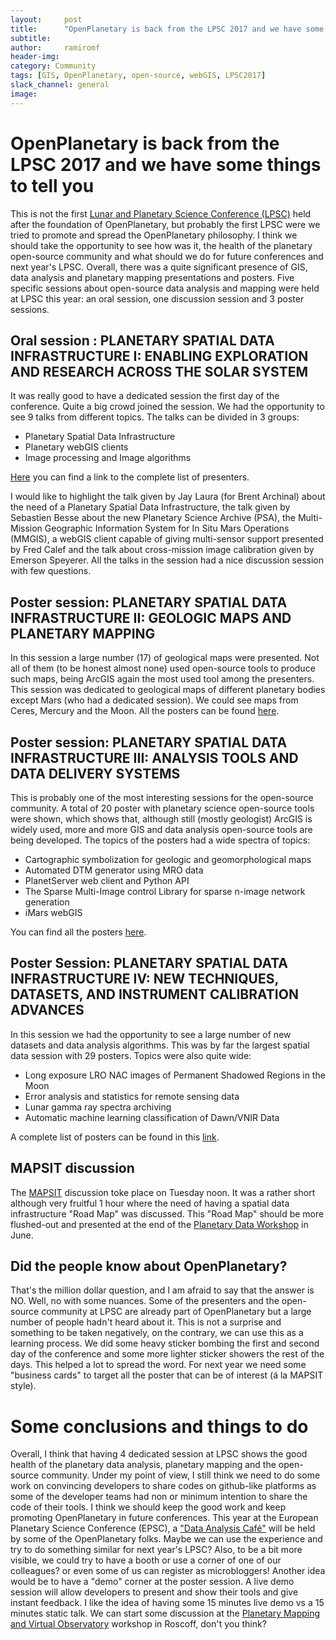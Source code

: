 ```yaml
---
layout:     post
title:      "OpenPlanetary is back from the LPSC 2017 and we have some things to tell you"
subtitle:   
author:     ramiromf
header-img:
category: Community
tags: [GIS, OpenPlanetary, open-source, webGIS, LPSC2017]
slack_channel: general
image:
---
```


# OpenPlanetary is back from the LPSC 2017 and we have some things to tell you

This is not the first [Lunar and Planetary Science Conference (LPSC)](http://www.hou.usra.edu/meetings/lpsc2017/) held after the foundation of OpenPlanetary, but probably the first LPSC were we tried to promote and spread the OpenPlanetary philosophy. I think we should take the opportunity to see how was it, the health of the planetary open-source community and what should we do for future conferences and next year's LPSC. Overall, there was a quite significant presence of GIS, data analysis and planetary mapping presentations and posters. Five specific sessions about open-source data analysis and mapping were held at LPSC this year: an oral session, one discussion session and 3 poster sessions.

## Oral session : PLANETARY SPATIAL DATA INFRASTRUCTURE I: ENABLING EXPLORATION AND RESEARCH ACROSS THE SOLAR SYSTEM
It was really good to have a dedicated session the first day of the conference. Quite a big crowd joined the session. We had the opportunity to see 9 talks from different topics. The talks can be divided in 3 groups:
* Planetary Spatial Data Infrastructure
* Planetary webGIS clients
* Image processing and Image algorithms

[Here](http://www.lpi.usra.edu/meetings/lpsc2017/pdf/sess153.pdf) you can find a link to the complete list of presenters.

I would like to highlight the talk given by Jay Laura (for Brent Archinal) about the need of a Planetary Spatial Data Infrastructure, the talk given by Sebastien Besse about the new Planetary Science Archive (PSA), the Multi-Mission Geographic Information System for In Situ Mars Operations (MMGIS), a webGIS client capable of giving multi-sensor support presented by Fred Calef and the talk about cross-mission image calibration given by Emerson Speyerer. All the talks in the session had a nice discussion session with few questions.

## Poster session: PLANETARY SPATIAL DATA INFRASTRUCTURE II: GEOLOGIC MAPS AND PLANETARY MAPPING
In this session a large number (17) of geological maps were presented. Not all of them (to be honest almost none) used open-source tools to produce such maps, being ArcGIS again the most used tool among the presenters. This session was dedicated to geological maps of different planetary bodies except Mars (who had a dedicated session). We could see maps from Ceres, Mercury and the Moon. All the posters can be found [here](http://www.lpi.usra.edu/meetings/lpsc2017/pdf/sess344.pdf).

## Poster session: PLANETARY SPATIAL DATA INFRASTRUCTURE III: ANALYSIS TOOLS AND DATA DELIVERY SYSTEMS
This is probably one of the most interesting sessions for the open-source community. A total of 20 poster with planetary science open-source tools were shown, which shows that, although still (mostly geologist) ArcGIS is widely used, more and more GIS and data analysis open-source tools are being developed. The topics of the posters had a wide spectra of topics:
* Cartographic symbolization for geologic and geomorphological maps
* Automated DTM generator using MRO data
* PlanetServer web client and Python API
* The Sparse Multi-Image control Library for sparse n-image network generation
* iMars webGIS

You can find all the posters [here](http://www.lpi.usra.edu/meetings/lpsc2017/pdf/sess345.pdf).

## Poster Session:  PLANETARY SPATIAL DATA INFRASTRUCTURE IV: NEW TECHNIQUES, DATASETS, AND INSTRUMENT CALIBRATION ADVANCES
In this session we had the opportunity to see a large number of new datasets and data analysis algorithms. This was by far the largest spatial data session with 29 posters. Topics were also quite wide:
* Long exposure LRO NAC images of Permanent Shadowed Regions in the Moon
* Error analysis and statistics for remote sensing data
* Lunar gamma ray spectra archiving
* Automatic machine learning classification of Dawn/VNIR Data

A complete list of posters can be found in this [link](http://www.lpi.usra.edu/meetings/lpsc2017/pdf/sess346.pdf).

## MAPSIT discussion
The [MAPSIT](http://www.lpi.usra.edu/mapsit/) discussion toke place on Tuesday noon. It was a rather short although very fruitful 1 hour where the need of having a spatial data infrastructure "Road Map" was discussed. This "Road Map" should be more flushed-out and presented at the end of the [Planetary Data Workshop](http://www.hou.usra.edu/meetings/planetdata2017/) in June.

## Did the people know about OpenPlanetary?
That's the million dollar question, and I am afraid to say that the answer is NO. Well, no with some nuances. Some of the presenters and the open-source community at LPSC are already part of OpenPlanetary but a large number of people hadn't heard about it. This is not a surprise and something to be taken negatively, on the contrary, we can use this as a learning process. We did some heavy sticker bombing the first and second day of the conference and some more lighter sticker showers the rest of the days. This helped a lot to spread the word. For next year we need some "business cards" to target all the poster that can be of interest (á la MAPSIT style).

# Some conclusions and things to do
Overall, I think that having 4 dedicated session at LPSC shows the good health of the planetary data analysis, planetary mapping and the open-source community. Under my point of view, I still think we need to do some work on convincing developers to share codes on github-like platforms as some of the developer teams had non or minimum intention to share the code of their tools. I think we should keep the good work and keep promoting OpenPlanetary in future conferences. This year at the European Planetary Science Conference (EPSC), a ["Data Analysis Café"](http://meetingorganizer.copernicus.org/EPSC2017/session/26078) will be held by some of the OpenPlanetary folks. Maybe we can use the experience and try to do something similar for next year's LPSC? Also, to be a bit more visible, we could try to have a booth or use a corner of one of our colleagues? or even some of us can register as microbloggers! Another idea would be to have a "demo" corner at the poster session. A live demo session will allow developers to present and show their tools and give instant feedback. I like the idea of having some 15 minutes live demo vs a 15 minutes static talk. We can start some discussion at the [Planetary Mapping and Virtual Observatory](https://epn-vespa.github.io/mapping2017/) workshop in Roscoff, don't you think?
